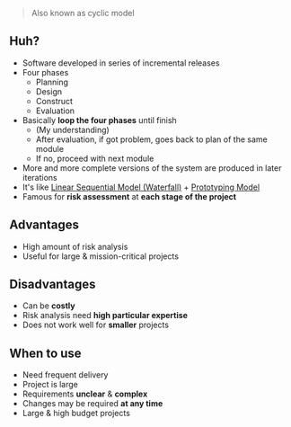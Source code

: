 > Also known as cyclic model
## Huh?
- Software developed in series of incremental releases
- Four phases
	- Planning
	- Design
	- Construct
	- Evaluation
- Basically **loop the four phases** until finish
	- (My understanding)
	- After evaluation, if got problem, goes back to plan of the same module
	- If no, proceed with next module
- More and more complete versions of the system are produced in later iterations
- It's like [Linear Sequential Model (Waterfall)](Linear%20Sequential%20Model%20(Waterfall).md) + [Prototyping Model](Prototyping%20Model.md)
- Famous for **risk assessment** at **each stage of the project**
## Advantages
- High amount of risk analysis
- Useful for large & mission-critical projects
## Disadvantages
- Can be **costly**
- Risk analysis need **high particular expertise**
- Does not work well for **smaller** projects
## When to use
- Need frequent delivery
- Project is large
- Requirements **unclear** & **complex**
- Changes may be required **at any time**
- Large & high budget projects